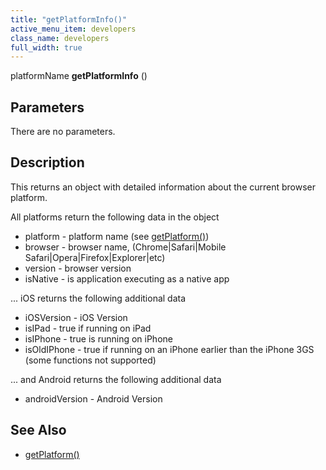 ```yaml
---
title: "getPlatformInfo()"
active_menu_item: developers
class_name: developers
full_width: true
---
```



platformName **getPlatformInfo** ()

## Parameters
There are no parameters.


## Description
This returns an object with detailed information about the current browser platform. 

All platforms return the following data in the object

- platform - platform name (see [getPlatform()](/developers/documentation/scripting-apis/client-api/app-functions/getplatform))
- browser - browser name, (Chrome|Safari|Mobile Safari|Opera|Firefox|Explorer|etc)
- version - browser version
- isNative - is application executing as a native app
     
... iOS returns the following additional data

- iOSVersion - iOS Version
- isIPad - true if running on iPad
- isIPhone - true is running on iPhone
- isOldIPhone - true if running on an iPhone earlier than the iPhone 3GS (some functions not supported)

... and Android returns the following additional data

- androidVersion - Android Version

## See Also

 - [getPlatform()](/developers/documentation/scripting-apis/client-api/app-functions/getplatform)


